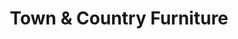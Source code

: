 ---
title: "Town & Country Furniture"
url: /baton-rouge/town-and-country-furniture/
shop: furniture
---